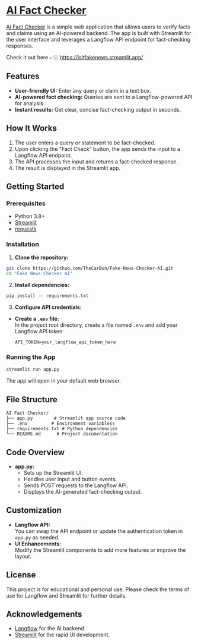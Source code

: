 # [AI Fact Checker](https://isitfakenews.streamlit.app/)

[AI Fact Checker](https://isitfakenews.streamlit.app/) is a simple web application that allows users to verify facts and claims using an AI-powered backend. The app is built with Streamlit for the user interface and leverages a Langflow API endpoint for fact-checking responses.

Check it out here 👉🏼 https://isitfakenews.streamlit.app/

## Features

- **User-friendly UI:** Enter any query or claim in a text box.
- **AI-powered fact checking:** Queries are sent to a Langflow-powered API for analysis.
- **Instant results:** Get clear, concise fact-checking output in seconds.

## How It Works

1. The user enters a query or statement to be fact-checked.
2. Upon clicking the "Fact Check" button, the app sends the input to a Langflow API endpoint.
3. The API processes the input and returns a fact-checked response.
4. The result is displayed in the Streamlit app.

## Getting Started

### Prerequisites

- Python 3.8+
- [Streamlit](https://docs.streamlit.io/library/get-started/installation)
- [requests](https://pypi.org/project/requests/)

### Installation

1. **Clone the repository:**

```bash
git clone https://github.com/TheCarBun/Fake-News-Checker-AI.git
cd "Fake News Checker AI"
```

2. **Install dependencies:**

```bash
pip install -r requirements.txt
```

3. **Configure API credentials:**

- **Create a `.env` file:**  
  In the project root directory, create a file named `.env` and add your Langflow API token:
  ```env
  API_TOKEN=your_langflow_api_token_here
  ```

### Running the App

```bash
streamlit run app.py
```

The app will open in your default web browser.

## File Structure

```
AI Fact Checker/
├── app.py        # Streamlit app source code
├── .env         # Environment variabless
├── requirements.txt # Python dependencies
└── README.md      # Project documentation
```

## Code Overview

- **app.py:**
  - Sets up the Streamlit UI.
  - Handles user input and button events.
  - Sends POST requests to the Langflow API.
  - Displays the AI-generated fact-checking output.

## Customization

- **Langflow API:**  
  You can swap the API endpoint or update the authentication token in `app.py` as needed.
- **UI Enhancements:**  
  Modify the Streamlit components to add more features or improve the layout.

## License

This project is for educational and personal use. Please check the terms of use for Langflow and Streamlit for further details.

## Acknowledgements

- [Langflow](https://langflow.org/) for the AI backend.
- [Streamlit](https://streamlit.io/) for the rapid UI development.
